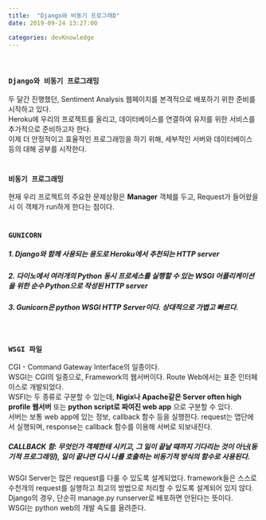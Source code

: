 ```yaml
---
title:  "Django와 비동기 프로그래D"
date: 2019-09-24 13:27:00

categories: devKnowledge
---
```


<br>

### `Django와 비동기 프로그래밍`
두 달간 진행했던, Sentiment Analysis 웹페이지를 본격적으로 배포하기 위한 준비를 시작하고 있다.<br>
Heroku에 우리의 프로젝트를 올리고, 데이터베이스를 연결하여 유저를 위한 서비스를 추가적으로 준비하고자 한다.<br>
이제 더 안정적이고 효율적인 프로그래밍을 하기 위해, 세부적인 서버와 데이터베이스 등의 대해 공부를 시작한다.<br>
<br>

### `비동기 프로그래밍`
현재 우리 프로젝트의 주요한 문제상황은 **Manager** 객체를 두고, Request가 들어왔을 시 이 객체가 run하게 한다는 점이다.<br>
<br>

### `GUNICORN`
##### 1. Django와 함께 사용되는 용도로 Heroku에서 추천되는 HTTP server
##### 2. 다이노에서 여러개의 Python 동시 프로세스를 실행할 수 있는 WSGI 어플리케이션을 위한 순수 Python으로 작성된 HTTP server
##### 3. Gunicorn은 python WSGI HTTP Server이다. 상대적으로 가볍고 빠르다.
<br>

### `WSGI 파일`
CGI - Command Gateway Interface의 일종이다.<br>
WSGI는 CGI의 일종으로, Framework의 웹서버이다. Route Web에서는 표준 인터페이스로 개발되었다.<br>
WSFI는 두 종류로 구분할 수 있는데, **Nigix나 Apache같은 Server often high profile 웹서버** 또는 **python script로 짜여진 web app** 으로 구분할 수 있다.<br>
서버는 보통 web app에 있는 정보, callback 함수 등을 실행한다. request는 앱단에서 실행되며, response는 callback 함수를 이용해 서버로 되보내진다.<br>
##### CALLBACK 함: 무엇인가 객체한테 시키고, 그 일이 끝날 때까지 기다리는 것이 아닌(동기적 프로그래밍), 일이 끝나면 다시 나를 호출하는 비동기적 방식의 함수로 사용된다.
WSGI Server는 많은 request를 다룰 수 있도록 설계되었다. framework들은 스스로 수천개의 request를 실행하고 최고의 방법으로 처리할 수 있도록 설계되어 있지 않다.<br>
Django의 경우, 단순히 manage.py runserver로 배포하면 안된다는 뜻이다.<br>
WSGI는 python web의 개발 속도를 올려준다. <br>
<br>
